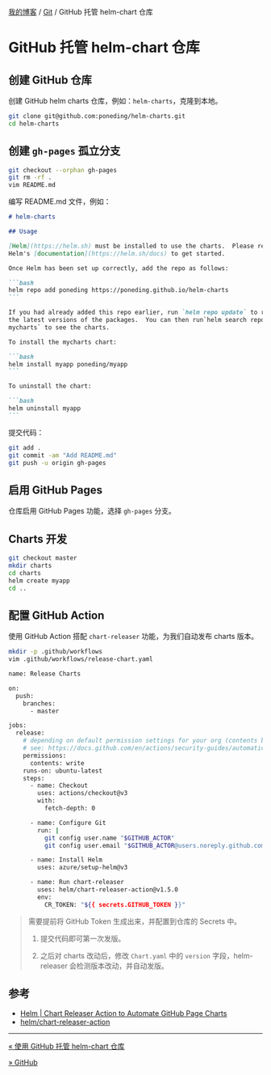 [我的博客](../_index.md) / [Git](_index.md) / GitHub 托管 helm-chart 仓库

# GitHub 托管 helm-chart 仓库

## 创建 GitHub 仓库

创建 GitHub helm charts 仓库，例如：`helm-charts`，克隆到本地。

```bash
git clone git@github.com:poneding/helm-charts.git
cd helm-charts
```

## 创建 `gh-pages` 孤立分支

```bash
git checkout --orphan gh-pages
git rm -rf .
vim README.md
```

编写 README.md 文件，例如：

````markdown
# helm-charts

## Usage

[Helm](https://helm.sh) must be installed to use the charts.  Please refer to
Helm's [documentation](https://helm.sh/docs) to get started.

Once Helm has been set up correctly, add the repo as follows:

```bash
helm repo add poneding https://poneding.github.io/helm-charts
```

If you had already added this repo earlier, run `helm repo update` to retrieve
the latest versions of the packages.  You can then run`helm search repo
mycharts` to see the charts.

To install the mycharts chart:

```bash
helm install myapp poneding/myapp
```

To uninstall the chart:

```bash
helm uninstall myapp
```
````

提交代码：

```bash
git add .
git commit -am "Add README.md"
git push -u origin gh-pages
```

## 启用 GitHub Pages

仓库启用 GitHub Pages 功能，选择 `gh-pages` 分支。

## Charts 开发

```bash
git checkout master
mkdir charts
cd charts
helm create myapp
cd ..
```

## 配置 GitHub Action

使用 GitHub Action  搭配 `chart-releaser` 功能，为我们自动发布 charts 版本。

```bash
mkdir -p .github/workflows
vim .github/workflows/release-chart.yaml
```

```bash
name: Release Charts

on:
  push:
    branches:
      - master

jobs:
  release:
    # depending on default permission settings for your org (contents being read-only or read-write for workloads), you will have to add permissions
    # see: https://docs.github.com/en/actions/security-guides/automatic-token-authentication#modifying-the-permissions-for-the-github_token
    permissions:
      contents: write
    runs-on: ubuntu-latest
    steps:
      - name: Checkout
        uses: actions/checkout@v3
        with:
          fetch-depth: 0

      - name: Configure Git
        run: |
          git config user.name "$GITHUB_ACTOR"
          git config user.email "$GITHUB_ACTOR@users.noreply.github.com"

      - name: Install Helm
        uses: azure/setup-helm@v3

      - name: Run chart-releaser
        uses: helm/chart-releaser-action@v1.5.0
        env:
          CR_TOKEN: "${{ secrets.GITHUB_TOKEN }}"
```

> 需要提前将 GitHub Token 生成出来，并配置到仓库的 Secrets 中。
>
> 1. 提交代码即可第一次发版。
>
> 2. 之后对 charts 改动后，修改 `Chart.yaml` 中的 `version` 字段，helm-releaser 会检测版本改动，并自动发版。

## 参考

- [Helm | Chart Releaser Action to Automate GitHub Page Charts](https://helm.sh/docs/howto/chart_releaser_action/)
- [helm/chart-releaser-action](https://github.com/helm/chart-releaser-action)

---
[« 使用 GitHub 托管 helm-chart 仓库](github-host-helm-chart.md)

[» GitHub](github.md)
